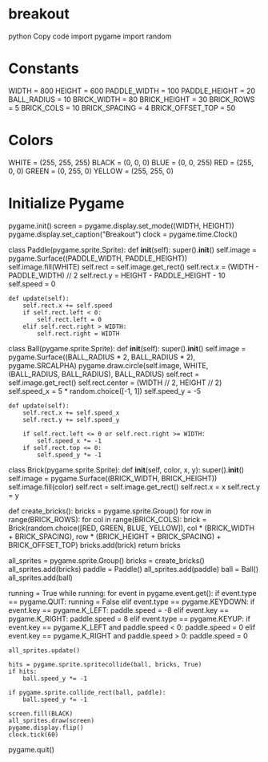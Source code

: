 # breakout
python
Copy code
import pygame
import random

# Constants
WIDTH = 800
HEIGHT = 600
PADDLE_WIDTH = 100
PADDLE_HEIGHT = 20
BALL_RADIUS = 10
BRICK_WIDTH = 80
BRICK_HEIGHT = 30
BRICK_ROWS = 5
BRICK_COLS = 10
BRICK_SPACING = 4
BRICK_OFFSET_TOP = 50

# Colors
WHITE = (255, 255, 255)
BLACK = (0, 0, 0)
BLUE = (0, 0, 255)
RED = (255, 0, 0)
GREEN = (0, 255, 0)
YELLOW = (255, 255, 0)

# Initialize Pygame
pygame.init()
screen = pygame.display.set_mode((WIDTH, HEIGHT))
pygame.display.set_caption("Breakout")
clock = pygame.time.Clock()

class Paddle(pygame.sprite.Sprite):
    def __init__(self):
        super().__init__()
        self.image = pygame.Surface((PADDLE_WIDTH, PADDLE_HEIGHT))
        self.image.fill(WHITE)
        self.rect = self.image.get_rect()
        self.rect.x = (WIDTH - PADDLE_WIDTH) // 2
        self.rect.y = HEIGHT - PADDLE_HEIGHT - 10
        self.speed = 0

    def update(self):
        self.rect.x += self.speed
        if self.rect.left < 0:
            self.rect.left = 0
        elif self.rect.right > WIDTH:
            self.rect.right = WIDTH

class Ball(pygame.sprite.Sprite):
    def __init__(self):
        super().__init__()
        self.image = pygame.Surface((BALL_RADIUS * 2, BALL_RADIUS * 2), pygame.SRCALPHA)
        pygame.draw.circle(self.image, WHITE, (BALL_RADIUS, BALL_RADIUS), BALL_RADIUS)
        self.rect = self.image.get_rect()
        self.rect.center = (WIDTH // 2, HEIGHT // 2)
        self.speed_x = 5 * random.choice([-1, 1])
        self.speed_y = -5

    def update(self):
        self.rect.x += self.speed_x
        self.rect.y += self.speed_y

        if self.rect.left <= 0 or self.rect.right >= WIDTH:
            self.speed_x *= -1
        if self.rect.top <= 0:
            self.speed_y *= -1

class Brick(pygame.sprite.Sprite):
    def __init__(self, color, x, y):
        super().__init__()
        self.image = pygame.Surface((BRICK_WIDTH, BRICK_HEIGHT))
        self.image.fill(color)
        self.rect = self.image.get_rect()
        self.rect.x = x
        self.rect.y = y

def create_bricks():
    bricks = pygame.sprite.Group()
    for row in range(BRICK_ROWS):
        for col in range(BRICK_COLS):
            brick = Brick(random.choice([RED, GREEN, BLUE, YELLOW]), col * (BRICK_WIDTH + BRICK_SPACING),
                          row * (BRICK_HEIGHT + BRICK_SPACING) + BRICK_OFFSET_TOP)
            bricks.add(brick)
    return bricks

all_sprites = pygame.sprite.Group()
bricks = create_bricks()
all_sprites.add(bricks)
paddle = Paddle()
all_sprites.add(paddle)
ball = Ball()
all_sprites.add(ball)

running = True
while running:
    for event in pygame.event.get():
        if event.type == pygame.QUIT:
            running = False
        elif event.type == pygame.KEYDOWN:
            if event.key == pygame.K_LEFT:
                paddle.speed = -8
            elif event.key == pygame.K_RIGHT:
                paddle.speed = 8
        elif event.type == pygame.KEYUP:
            if event.key == pygame.K_LEFT and paddle.speed < 0:
                paddle.speed = 0
            elif event.key == pygame.K_RIGHT and paddle.speed > 0:
                paddle.speed = 0

    all_sprites.update()

    hits = pygame.sprite.spritecollide(ball, bricks, True)
    if hits:
        ball.speed_y *= -1

    if pygame.sprite.collide_rect(ball, paddle):
        ball.speed_y *= -1

    screen.fill(BLACK)
    all_sprites.draw(screen)
    pygame.display.flip()
    clock.tick(60)

pygame.quit()
